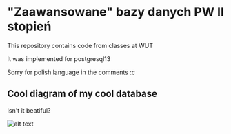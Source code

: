 # "Zaawansowane" bazy danych PW II stopień

This repository contains code from classes at WUT

It was implemented for postgresql13

Sorry for polish language in the comments :c

## Cool diagram of my cool database
Isn't it beatiful?

![alt text](https://user-images.githubusercontent.com/56135216/199015182-ae0f61e7-0eb2-43e6-badf-f2a3534259ec.png)

